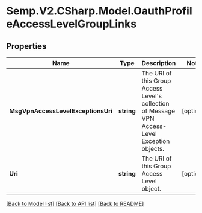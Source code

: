 # Semp.V2.CSharp.Model.OauthProfileAccessLevelGroupLinks
## Properties

Name | Type | Description | Notes
------------ | ------------- | ------------- | -------------
**MsgVpnAccessLevelExceptionsUri** | **string** | The URI of this Group Access Level&#x27;s collection of Message VPN Access-Level Exception objects. | [optional] 
**Uri** | **string** | The URI of this Group Access Level object. | [optional] 

[[Back to Model list]](../README.md#documentation-for-models) [[Back to API list]](../README.md#documentation-for-api-endpoints) [[Back to README]](../README.md)

